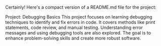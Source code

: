 Certainly! Here's a compact version of a README.md file for the project:

Project: Debugging Basics
This project focuses on learning debugging techniques to identify and fix errors
in code. It covers methods like print statements, code review, and manual testing.
Understanding error messages and using debugging tools are also explored. The goal
is to enhance problem-solving skills and create more robust software.